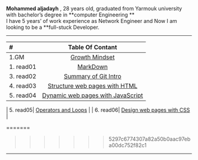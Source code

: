 **Mohammed aljadayh** , 28 years old,  graduated from Yarmouk university with bachelor’s degree in **computer Engineering **    
I have 5 years’ of  work experience as Network Engineer and Now I am looking to be a **full-stuck Developer.
 


--------------------------------------


 | # | **Table Of Contant**|
| :---        |    :----:   |
| 1.GM|[Growth Mindset](https://mohammadaljadayh.github.io/reading-notes/GrowthMindset)      |
| 1. read01| [MarkDown](https://mohammadaljadayh.github.io/reading-notes/read01)   |
| 3. read02| [Summary of Git Intro](https://mohammadaljadayh.github.io/reading-notes/read02)    |
| 4. read03| [Structure web pages with HTML](https://mohammadaljadayh.github.io/reading-notes/read03)    |
| 5. read04| [Dynamic web pages with JavaScript](https://mohammadaljadayh.github.io/reading-notes/read04)    |

| 5. read05| [Operators and Loops](https://mohammadaljadayh.github.io/reading-notes/read05)    |
| 6. read06| [ Design web pages with CSS](https://mohammadaljadayh.github.io/reading-notes/read05)    |


=======
>>>>>>> 5297c6774307a82a50b0aac97eba00dc752f82c1



--------------------------------------
